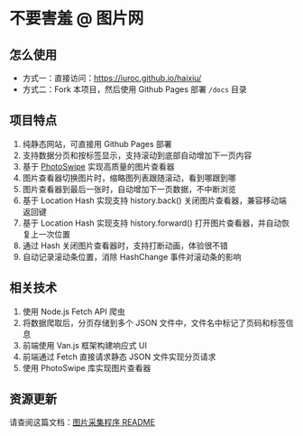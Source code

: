 # 不要害羞 @ 图片网

## 怎么使用

- 方式一：直接访问：https://iuroc.github.io/haixiu/
- 方式二：Fork 本项目，然后使用 Github Pages 部署 `/docs` 目录 

## 项目特点

1. 纯静态网站，可直接用 Github Pages 部署
2. 支持数据分页和按标签显示，支持滚动到底部自动增加下一页内容
3. 基于 [PhotoSwipe](https://github.com/dimsemenov/photoswipe) 实现高质量的图片查看器
4. 图片查看器切换图片时，缩略图列表跟随滚动，看到哪跟到哪
5. 图片查看器到最后一张时，自动增加下一页数据，不中断浏览
6. 基于 Location Hash 实现支持 history.back() 关闭图片查看器，兼容移动端返回键
7. 基于 Location Hash 实现支持 history.forward() 打开图片查看器，并自动恢复上一次位置
8. 通过 Hash 关闭图片查看器时，支持打断动画，体验很不错
9. 自动记录滚动条位置，消除 HashChange 事件对滚动条的影响

## 相关技术

1. 使用 Node.js Fetch API 爬虫
2. 将数据爬取后，分页存储到多个 JSON 文件中，文件名中标记了页码和标签信息
3. 前端使用 Van.js 框架构建响应式 UI
4. 前端通过 Fetch 直接请求静态 JSON 文件实现分页请求
5. 使用 PhotoSwipe 库实现图片查看器

## 资源更新

请查阅这篇文档：[图片采集程序 README](./script/README.md)
